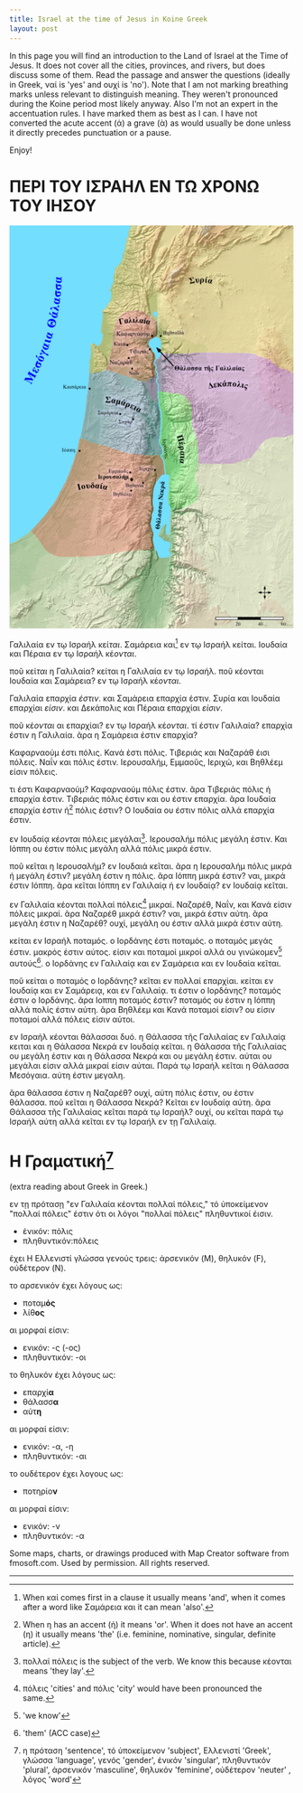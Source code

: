 ```yaml
---
title: Israel at the time of Jesus in Koine Greek
layout: post
---
```


In this page you will find an introduction to the Land of Israel at the Time of Jesus. It does not cover all the cities, provinces, and rivers, but does discuss some of them. Read the passage and answer the questions (ideally in Greek, ναί is 'yes' and ουχί is 'no'). Note that I am not marking breathing marks unless relevant to distinguish meaning. They weren't pronounced during the Koine period most likely anyway. Also I'm not an expert in the accentuation rules. I have marked them as best as I can. I have not converted the acute accent (ά) a grave (ὰ) as would usually be done unless it directly precedes punctuation or a pause.

Enjoy!

# ΠΕΡΙ ΤΟΥ ΙΣΡΑΗΛ ΕΝ ΤΩ ΧΡΟΝΩ ΤΟΥ ΙΗΣΟΥ


![](/assets/images/Koine-Israel-at-the-time-of-Jesus.png)

Γαλιλαία εν τῳ Ισραήλ κεί*ται*. Σαμάρεια και[^also] εν τῳ Ισραήλ κείται. Ιουδαία και Πέραια εν τῳ Ισραήλ κέ*ονται*.

ποῦ κεί*ται* η Γαλιλαία? κείται η Γαλιλαία εν τῳ Ισραήλ. ποῦ κέονται Ιουδαία και Σαμάρεια? εν τῳ Ισραήλ κέ*ονται*.

Γαλιλαἰα επαρχία *έστιν*. και Σαμάρεια επαρχία έστιν. Συρία και Ιουδαία επαρχίαι *είσιν*. και Δεκάπολις και Πέραια επαρχίαι *είσιν*.  

ποῦ κέ*ονται* αι επαρχίαι? εν τῳ Ισραήλ κέ*ονται*. τί έστιν Γαλιλαία? επαρχία έστιν η Γαλιλαία. ᾶρα η Σαμάρεια έστιν επαρχία?

Καφαρναούμ έστι πόλις. Κανά έστι πόλις. Τιβεριάς και Ναζαράθ έισι πόλεις. Ναΐν και πόλις έστιν. Ιερουσαλήμ, Εμμαοῦς, Ιεριχώ, και Βηθλέεμ είσιν πόλεις.

τι έστι Καφαρναούμ? Καφαρναούμ πόλις έστιν. ᾶρα Τιβεριάς πόλις ή επαρχία έστιν. Τιβεριάς πόλις έστιν και ου έστιν επαρχία. ᾶρα Ιουδαία επαρχία έστιν ή[^or] πόλις έστιν? Ο Ιουδαία ου έστιν πόλις αλλά επαρχία έστιν.

εν Ιουδαίᾳ κέ*ονται* πόλεις μεγάλαι[^pluralsub]. Ιερουσαλήμ πόλις μεγάλη έστιν. Και Ιόππη ου έστιν πόλις μεγάλη αλλά πόλις μικρά έστιν.

ποῦ κεῖται η Ιερουσαλήμ? εν Ιουδαιά κεῖται. ᾶρα η Ιερουσαλήμ πόλις μικρά ή μεγάλη έστιν? μεγάλη έστιν η πόλις. ᾶρα Ιόππη μικρά έστιν? ναι, μικρά έστιν Ιόππη. ᾶρα κεῖται Ιόππη εν Γαλιλαίᾳ ή εν Ιουδαίᾳ? εν Ιουδαίᾳ κεῖται.

εν Γαλιλαία κέονται πολλαἰ πόλεις[^thesame] μικραί. Ναζαρέθ, Ναΐν, και Κανά είσιν πόλεις μικραί. ᾶρα Ναζαρέθ μικρά έστιν? ναι, μικρά έστιν αύτη. ᾶρα μεγάλη έστιν η Ναζαρέθ? ουχί, μεγάλη ου έστιν αλλἀ μικρά έστιν αύτη.

κείται εν Ισραήλ ποταμός. ο Ιορδάνης έστι ποταμός. ο ποταμός μεγάς έστιν. μακρός έστιν αύτος. είσιν και ποταμοί μικροί αλλά ου γινώκομεν[^weknow] αυτούς[^them]. ο Ιορδάνης εν Γαλιλαίᾳ και εν Σαμάρεια και εν Ιουδαία κεῖται.

ποῦ κείται ο ποταμός ο Ιορδάνης? κεῖται εν πολλαί επαρχίαι. κείται εν Ιουδαίᾳ και εν Σαμάρειᾳ, και εν Γαλιλαίᾳ. τι έστιν ο Ιορδάνης? ποταμός έστιν ο Ιορδάνης. ᾶρα Ιοππη ποταμός έστιν? ποταμός ου έστιν η Ιόππη αλλά πολίς έστιν αύτη. ᾶρα Βηθλέεμ και Κανά ποταμοί είσιν? ου είσιν ποταμοί αλλά πόλεις είσιν αύτοι.

εν Ισραήλ κέονται θάλασσαι δυό. η Θάλασσα τῆς Γαλιλαίας εν Γαλιλαίᾳ κειται και η Θάλασσα Νεκρά εν Ιουδαίᾳ κεῖται. η Θάλασσα τῆς Γαλιλαίας ου μεγάλη έστιν και η Θάλασσα Νεκρά και ου μεγάλη έστιν. αύται ου μεγάλαι είσιν αλλά μικραί είσιν αύται. Παρά τῳ Ισραήλ κεῖται η Θάλασσα Μεσόγαια. αύτη έστιν μεγαλη.

ᾶρα θάλασσα έστιν η Ναζαρέθ? ουχί, αύτη πόλις έστιν, ου έστιν θάλασσα. ποῦ κεῖται η Θάλασσα Νεκρά? Κεῖται εν Ιουδαίᾳ αύτη. ᾶρα Θάλασσα τῆς Γαλιλαίας κεῖται παρά τῳ Ισραήλ? ουχί, ου κεῖται παρά τῳ Ισραήλ αύτη αλλά κεῖται εν τῳ Ισραήλ εν τῃ Γαλιλαίᾳ.


# Η Γραματική[^grammarvocab]

(extra reading about Greek in Greek.)

εν τῃ πρότασῃ "εν Γαλιλαία κέονται πολλαἰ πόλεις," τό ὑποκείμενον "πολλαί πόλεις" έστιν ότι οι λόγοι "πολλαί πόλεις" πληθυντικοί έισιν.

* ἑνικόν: πόλις
* πληθυντικόν:πόλεις

έχει Η Ελλενιστί γλώσσα γενούς τρεις: ἀρσενικόν (M), θηλυκόν (F), οὐδέτερον (N).

το αρσενικόν έχει λόγους ως:

* ποταμ**ός**
* λίθ**ος**

αι μορφαί είσιν:

* ενικόν: -ς (-ος)
* πληθυντικόν: -οι

το θηλυκόν έχει λόγους ως:

* επαρχί**α**
* θάλασσ**α**
* αύτ**η**

αι μορφαί είσιν:

* ενικόν: -α, -η
* πληθυντικόν: -αι


το ουδέτερον έχει λογους ως:

* ποτηρίο**ν**

αι μορφαί είσιν:

* ενικόν: -ν
* πληθυντικόν: -α








Some maps, charts, or drawings produced with Map Creator software from fmosoft.com. Used by permission. All rights reserved.



---

[^weknow]: 'we know'
[^them]: 'them' (ACC case)
[^also]: When καἰ comes first in a clause it usually means 'and', when it comes after a word like Σαμάρεια και it can mean 'also'.
[^or]: When η has an accent (ή) it means 'or'. When it does not have an accent (η) it usually means 'the' (i.e. feminine, nominative, singular, definite article).
[^thesame]: πόλεις 'cities' and πόλις 'city' would have been pronounced the same.
[^pluralsub]: πολλαί πόλεις is the subject of the verb. We know this because κέονται means 'they lay'.
[^grammarvocab]: η πρόταση 'sentence', τό ὑποκείμενον 'subject', Ελλενιστί 'Greek', γλώσσα 'language', γενός 'gender', ἑνικόν 'singular', πληθυντικόν 'plural', ἀρσενικόν 'masculine', θηλυκόν 'feminine', οὐδέτερον 'neuter' , λόγος 'word'
